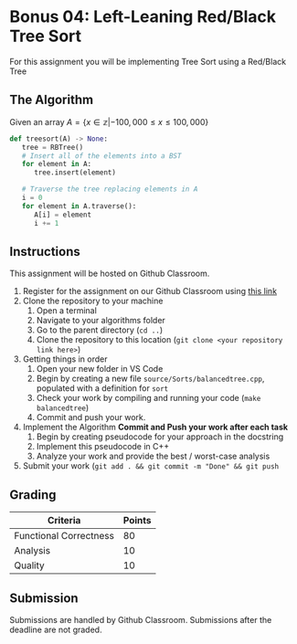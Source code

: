 # Bonus 04: Left-Leaning Red/Black Tree Sort

For this assignment you will be implementing Tree Sort using a Red/Black Tree

## The Algorithm

Given an array $A = \{x \in \mathbb{z} | -100,000 \leq x \leq 100,000 \}$

```python
def treesort(A) -> None:
   tree = RBTree()
   # Insert all of the elements into a BST
   for element in A:
      tree.insert(element)

   # Traverse the tree replacing elements in A
   i = 0
   for element in A.traverse():
      A[i] = element
      i += 1
```

## Instructions

This assignment will be hosted on Github Classroom.

1. Register for the assignment on our Github Classroom using [this link](https://classroom.github.com/a/5YjTBf1O)
2. Clone the repository to your machine
   1. Open a terminal
   2. Navigate to your algorithms folder
   3. Go to the parent directory (`cd ..`)
   4. Clone the repository to this location (`git clone <your repository link here>`)
3. Getting things in order
   1. Open your new folder in VS Code
   2. Begin by creating a new file `source/Sorts/balancedtree.cpp`, populated with a definition for `sort`
   3. Check your work by compiling and running your code (`make balancedtree`)
   4. Commit and push your work.
4. Implement the Algorithm **Commit and Push your work after each task**
   1. Begin by creating pseudocode for your approach in the docstring
   2. Implement this pseudocode in C++
   3. Analyze your work and provide the best / worst-case analysis
5. Submit your work (`git add . && git commit -m "Done" && git push`

## Grading

| Criteria               | Points |
| ---------------------- | ------ |
| Functional Correctness | 80     |
| Analysis               | 10     |
| Quality                | 10     |

## Submission

Submissions are handled by Github Classroom.
Submissions after the deadline are not graded.
